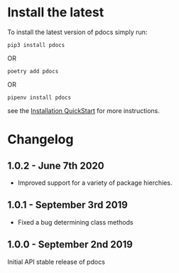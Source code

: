 Install the latest
===================

To install the latest version of pdocs simply run:

`pip3 install pdocs`

OR

`poetry add pdocs`

OR

`pipenv install pdocs`

see the [Installation QuickStart](https://timothycrosley.github.io/portray/docs/quick_start/1.-installation/) for more instructions.

Changelog
=========
## 1.0.2 - June 7th 2020
- Improved support for a variety of package hierchies.

## 1.0.1 - September 3rd 2019
- Fixed a bug determining class methods

## 1.0.0 - September 2nd 2019
Initial API stable release of pdocs

